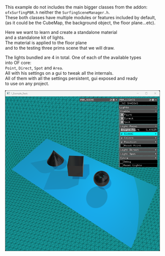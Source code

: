 This example do not includes the main bigger classes from the addon:  
`ofxSurfingPBR.h` neither the `SurfingSceneManager.h`.  
These both classes have multiple modules or features included by default,  
(as it could be the CubeMap, the background object, the floor plane...etc).  

Here we want to learn and create a standalone material  
and a standalone kit of lights.  
The material is applied to the floor plane  
and to the testing three prims scene that we will draw.  

The lights bundled are 4 in total. One of each of the available types   
into OF core:  
`Point`, `Direct`, `Spot` and `Area`.  
All with his settings on a gui to tweak all the internals.  
All of them with all the settings persistent, gui exposed and ready  
to use on any project.  
    
![](Capture.PNG)